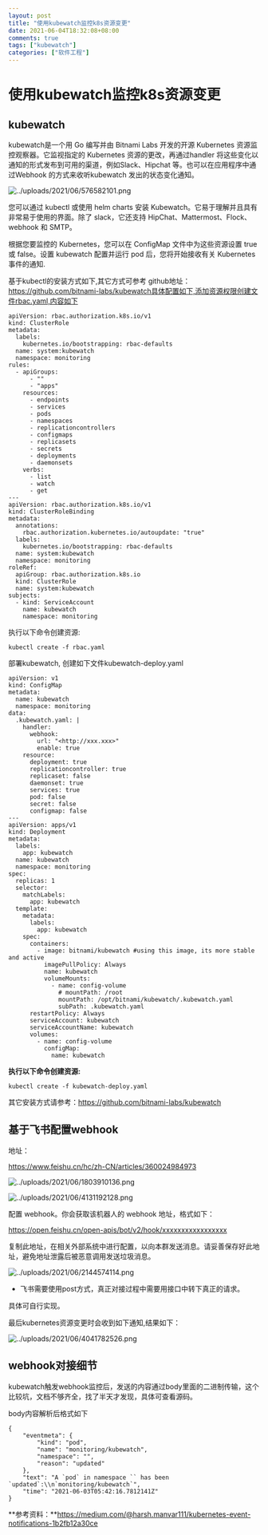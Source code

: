 ```yaml
---
layout: post
title: "使用kubewatch监控k8s资源变更"
date: 2021-06-04T18:32:08+08:00
comments: true
tags: ["kubewatch"]
categories: ["软件工程"]
---
```

# 使用kubewatch监控k8s资源变更

## **kubewatch**

kubewatch是一个用 Go 编写并由 Bitnami Labs 开发的开源 Kubernetes 资源监控观察器。它监视指定的 Kubernetes 资源的更改，再通过handler 将这些变化以通知的形式发布到可用的渠道，例如Slack、Hipchat 等。也可以在应用程序中通过Webhook 的方式来收听kubewatch 发出的状态变化通知。

![../uploads/2021/06/576582101.png](../uploads/2021/06/576582101.png)

您可以通过 kubectl 或使用 helm charts 安装 Kubewatch。它易于理解并且具有非常易于使用的界面。除了 slack，它还支持 HipChat、Mattermost、Flock、webhook 和 SMTP。

根据您要监控的 Kubernetes，您可以在 ConfigMap 文件中为这些资源设置 true 或 false。设置 kubewatch 配置并运行 pod 后，您将开始接收有关 Kubernetes 事件的通知.

基于kubectl的安装方式如下,其它方式可参考 github地址：https://github.com/bitnami-labs/kubewatch具体配置如下,添加资源权限创建文件rbac.yaml,内容如下

```
apiVersion: rbac.authorization.k8s.io/v1
kind: ClusterRole
metadata:
  labels:
    kubernetes.io/bootstrapping: rbac-defaults
  name: system:kubewatch
  namespace: monitoring
rules:
  - apiGroups:
      - ""
      - "apps"
    resources:
      - endpoints
      - services
      - pods
      - namespaces
      - replicationcontrollers
      - configmaps
      - replicasets
      - secrets
      - deployments
      - daemonsets
    verbs:
      - list
      - watch
      - get
---
apiVersion: rbac.authorization.k8s.io/v1
kind: ClusterRoleBinding
metadata:
  annotations:
    rbac.authorization.kubernetes.io/autoupdate: "true"
  labels:
    kubernetes.io/bootstrapping: rbac-defaults
  name: system:kubewatch
  namespace: monitoring
roleRef:
  apiGroup: rbac.authorization.k8s.io
  kind: ClusterRole
  name: system:kubewatch
subjects:
  - kind: ServiceAccount
    name: kubewatch
    namespace: monitoring
```

执行以下命令创建资源:

```
kubectl create -f rbac.yaml
```

部署kubewatch, 创建如下文件kubewatch-deploy.yaml

```
apiVersion: v1
kind: ConfigMap
metadata:
  name: kubewatch
  namespace: monitoring
data:
  .kubewatch.yaml: |
    handler:
      webhook:
        url: "<http://xxx.xxx>"
        enable: true
    resource:
      deployment: true
      replicationcontroller: true
      replicaset: false
      daemonset: true
      services: true
      pod: false
      secret: false
      configmap: false
---
apiVersion: apps/v1
kind: Deployment
metadata:
  labels:
    app: kubewatch
  name: kubewatch
  namespace: monitoring
spec:
  replicas: 1
  selector:
    matchLabels:
      app: kubewatch
  template:
    metadata:
      labels:
        app: kubewatch
    spec:
      containers:
        - image: bitnami/kubewatch #using this image, its more stable and active
          imagePullPolicy: Always
          name: kubewatch
          volumeMounts:
            - name: config-volume
              # mountPath: /root
              mountPath: /opt/bitnami/kubewatch/.kubewatch.yaml
              subPath: .kubewatch.yaml
      restartPolicy: Always
      serviceAccount: kubewatch
      serviceAccountName: kubewatch
      volumes:
        - name: config-volume
          configMap:
            name: kubewatch
```

**执行以下命令创建资源:**

```
kubectl create -f kubewatch-deploy.yaml
```

其它安装方式请参考：https://github.com/bitnami-labs/kubewatch

## **基于飞书配置webhook**

地址：

https://www.feishu.cn/hc/zh-CN/articles/360024984973

![../uploads/2021/06/1803910136.png](../uploads/2021/06/1803910136.png)

![../uploads/2021/06/4131192128.png](../uploads/2021/06/4131192128.png)

配置 webhook。你会获取该机器人的 webhook 地址，格式如下：

https://open.feishu.cn/open-apis/bot/v2/hook/xxxxxxxxxxxxxxxxx

复制此地址，在相关外部系统中进行配置，以向本群发送消息。请妥善保存好此地址，避免地址泄露后被恶意调用发送垃圾消息。

![../uploads/2021/06/2144574114.png](../uploads/2021/06/2144574114.png)

- 飞书需要使用post方式，真正对接过程中需要用接口中转下真正的请求。

具体可自行实现。

最后kubernetes资源变更时会收到如下通知,结果如下：

![../uploads/2021/06/4041782526.png](../uploads/2021/06/4041782526.png)

## **webhook对接细节**

kubewatch触发webhook监控后，发送的内容通过body里面的二进制传输，这个比较坑，文档不够齐全，找了半天才发现，具体可查看源码。

body内容解析后格式如下

```
{
    "eventmeta": {
        "kind": "pod",
        "name": "monitoring/kubewatch",
        "namespace": "",
        "reason": "updated"
    },
    "text": "A `pod` in namespace `` has been `updated`:\\n`monitoring/kubewatch`",
    "time": "2021-06-03T05:42:16.7812141Z"
}
```

**参考资料：**https://medium.com/@harsh.manvar111/kubernetes-event-notifications-1b2fb12a30ce